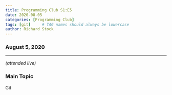 ```yaml
---
title: Programming Club S1:E5
date: 2020-08-05
categories: [Programming Club]
tags: [git]     # TAG names should always be lowercase
author: Richard Stock
---
```

### August 5, 2020 
---
*(attended live)*

### Main Topic

Git